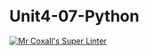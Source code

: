 # Unit4-07-Python
[![Mr Coxall's Super Linter](https://github.com/ICS3U-C-Programming-Remy-S/Unit4-07-Python/workflows/Mr%20Coxall's%20Super%20Linter/badge.svg)](https://github.com/ICS3U-C-Programming-Remy-S/Unit4-07-Python/actions/)
